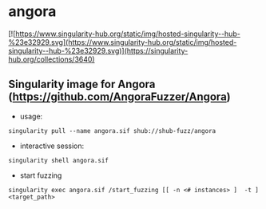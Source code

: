 # angora

[![https://www.singularity-hub.org/static/img/hosted-singularity--hub-%23e32929.svg](https://www.singularity-hub.org/static/img/hosted-singularity--hub-%23e32929.svg)](https://singularity-hub.org/collections/3640)

## Singularity image for Angora (https://github.com/AngoraFuzzer/Angora)


- usage:

```
singularity pull --name angora.sif shub://shub-fuzz/angora
```

- interactive session:
```
singularity shell angora.sif 
```

- start fuzzing
```
singularity exec angora.sif /start_fuzzing [[ -n <# instances> ]  -t ] <target_path> 
```

